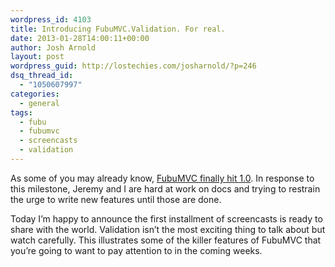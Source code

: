 ```yaml
---
wordpress_id: 4103
title: Introducing FubuMVC.Validation. For real.
date: 2013-01-28T14:00:11+00:00
author: Josh Arnold
layout: post
wordpress_guid: http://lostechies.com/josharnold/?p=246
dsq_thread_id:
  - "1050607997"
categories:
  - general
tags:
  - fubu
  - fubumvc
  - screencasts
  - validation
---
```

As some of you may already know, [FubuMVC finally hit 1.0](http://jeremydmiller.com/2013/01/11/fubumvc-turns-1-0/). In response to this milestone, Jeremy and I are hard at work on docs and trying to restrain the urge to write new features until those are done.

Today I&#8217;m happy to announce the first installment of screencasts is ready to share with the world. Validation isn&#8217;t the most exciting thing to talk about but watch carefully. This illustrates some of the killer features of FubuMVC that you&#8217;re going to want to pay attention to in the coming weeks.